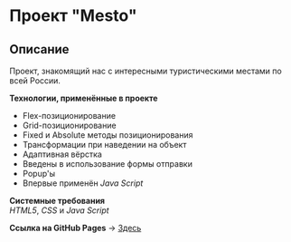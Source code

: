 # Проект "Mesto"

## Описание
Проект, знакомящий нас с интересными туристическими местами по всей России.

**Технологии, применённые в проекте**
* Flex-позиционирование  
* Grid-позиционирование  
* Fixed и Absolute методы позиционирования  
* Трансформации при наведении на объект  
* Адаптивная вёрстка  
* Введены в использование формы отправки  
* Popup'ы  
* Впервые применён *Java Script*  

**Системные требования**  
*HTML5*, *CSS* и *Java Script*

**Ссылка на GitHub Pages** -> [Здесь](https://symphony44.github.io/mesto)


